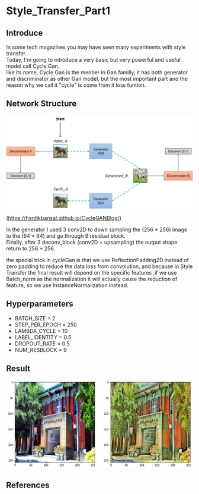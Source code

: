 # Style_Transfer_Part1
## Introduce
In some tech magazines you may have seen many experiments with style transfer. <br>
Today, I'm going to introduce a very basic but very powerful and useful model call Cycle Gan.<br>
like its name, Cycle Gan is the menber in Gan familly, it has both generator and discriminator as other Gan model,
but the most important part and the reason why we call it "cycle" is come from it loss funtion.




## Network Structure
![image](https://github.com/Yukino1010/Style_Transfer_Part1/blob/master/model.jpeg)

(https://hardikbansal.github.io/CycleGANBlog/)

In the generator I used 3 conv2D to down sampling the (256 * 256) image to the (64 * 64) and go through 9 residual block. <br>
Finally, after 3 deconv_block (conv2D + upsampling) the output shape return to 256 * 256.

the special trick in cycleGan is that we use ReflectionPadding2D instead of zero padding to reduce the data loss from convolution,
and because in Style Transfer the final result will depend on the specific features ,if we use Batch_norm as the normalization it will actually cause
the reduction of feature, so we use InstanceNormalization instead.


## Hyperparameters

- BATCH_SIZE = 2
- STEP_PER_EPOCH = 250
- LAMBDA_CYCLE = 10 
- LABEL_IDENTITY = 0.5
- DROPOUT_RATE = 0.5
- NUM_RESBLOCK = 9


## Result

![image](https://github.com/Yukino1010/Style_Transfer_Part1/blob/master/pictur.jpg)


## References

